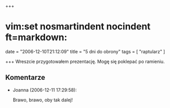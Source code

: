 +++
# vim:set nosmartindent nocindent ft=markdown:
date = "2006-12-10T21:12:09"
title = "5 dni do obrony"
tags = [ "raptularz" ]

+++
Wreszcie przygotowałem prezentację. Mogę się poklepać po ramieniu.

<!--more-->

## Komentarze

* Joanna (2006-12-11 17:29:58): <p>Brawo, brawo, oby tak dalej!</p>
